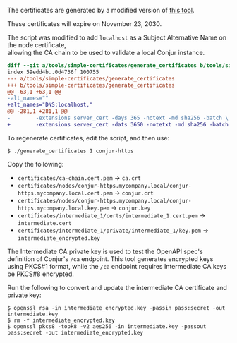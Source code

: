 The certificates are generated by a modified version of 
[this tool](https://github.com/conjurdemos/dap-intro/tree/main/tools/simple-certificates).

These certificates will expire on November 23, 2030.

The script was modified to add `localhost` as a Subject Alternative Name on the node certificate,  
allowing the CA chain to be used to validate a local Conjur instance.

```diff
diff --git a/tools/simple-certificates/generate_certificates b/tools/simple-certificates/generate_certificates
index 59edd4b..0d4736f 100755
--- a/tools/simple-certificates/generate_certificates
+++ b/tools/simple-certificates/generate_certificates
@@ -63,1 +63,1 @@
-alt_names=""
+alt_names="DNS:localhost,"
@@ -281,1 +281,1 @@
-        -extensions server_cert -days 365 -notext -md sha256 -batch \
+        -extensions server_cert -dats 3650 -notetxt -md sha256 -batch \
```

To regenerate certificates, edit the script, and then use:
```sh-session
$ ./generate_certificates 1 conjur-https
```

Copy the following:
- `certificates/ca-chain.cert.pem` -> `ca.crt`
- `certificates/nodes/conjur-https.mycompany.local/conjur-https.mycompany.local.cert.pem` -> `conjur.crt`
- `certificates/nodes/conjur-https.mycompany.local/conjur-https.mycompany.local.key.pem` -> `conjur.key`
- `certificates/intermediate_1/certs/intermediate_1.cert.pem` -> `intermediate.cert`
- `certificates/intermediate_1/private/intermediate_1/key.pem` -> `intermediate_encrypted.key`

The Intermediate CA private key is used to test the OpenAPI spec's definition of Conjur's `/ca` 
endpoint. This tool generates encrypted keys using PKCS#1 format, while the `/ca` endpoint requires
Intermediate CA keys be PKCS#8 encrypted.

Run the following to convert and update the intermediate CA certificate and private key:
```sh-session
$ openssl rsa -in intermediate_encrypted.key -passin pass:secret -out intermediate.key
$ rm -f intermediate_encrypted.key
$ openssl pkcs8 -topk8 -v2 aes256 -in intermediate.key -passout pass:secret -out intermediate_encrypted.key
```
